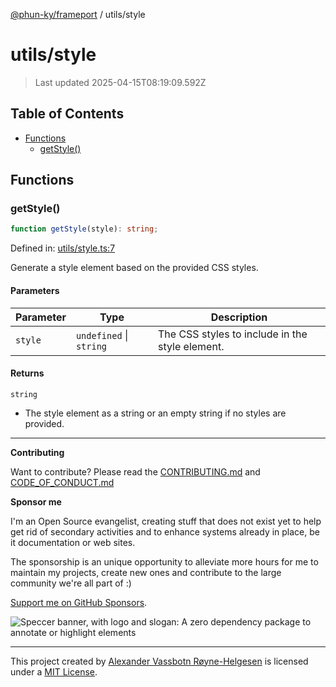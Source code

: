 [@phun-ky/frameport](../README.md) / utils/style

# utils/style

> Last updated 2025-04-15T08:19:09.592Z

## Table of Contents

- [Functions](#functions)
  - [getStyle()](#getstyle)

## Functions

### getStyle()

```ts
function getStyle(style): string;
```

Defined in: [utils/style.ts:7](https://github.com/phun-ky/frameport/blob/main/src/utils/style.ts#L7)

Generate a style element based on the provided CSS styles.

#### Parameters

| Parameter | Type                    | Description                                     |
| --------- | ----------------------- | ----------------------------------------------- |
| `style`   | `undefined` \| `string` | The CSS styles to include in the style element. |

#### Returns

`string`

- The style element as a string or an empty string if no styles are provided.

---

**Contributing**

Want to contribute? Please read the [CONTRIBUTING.md](https://github.com/phun-ky/frameport/blob/main/CONTRIBUTING.md) and [CODE_OF_CONDUCT.md](https://github.com/phun-ky/frameport/blob/main/CODE_OF_CONDUCT.md)

**Sponsor me**

I'm an Open Source evangelist, creating stuff that does not exist yet to help get rid of secondary activities and to enhance systems already in place, be it documentation or web sites.

The sponsorship is an unique opportunity to alleviate more hours for me to maintain my projects, create new ones and contribute to the large community we're all part of :)

[Support me on GitHub Sponsors](https://github.com/sponsors/phun-ky).

![Speccer banner, with logo and slogan: A zero dependency package to annotate or highlight elements](https://github.com/phun-ky/frameport/blob/main/public/frameport-banner.png?raw=true)

---

This project created by [Alexander Vassbotn Røyne-Helgesen](http://phun-ky.net) is licensed under a [MIT License](https://choosealicense.com/licenses/mit/).
